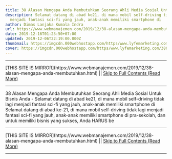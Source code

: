 ```yaml
---
title: 38 Alasan Mengapa Anda Membutuhkan Seorang Ahli Media Sosial Untuk Bisnis Anda
description: Selamat datang di abad ke21, di mana mobil self-driving tidak lagi
  menjadi fantasi sci-fi yang jauh, anak-anak memiliki smartphone di
author: Dimas Lanjaka Kumala Indra
url: https://www.webmanajemen.com/2019/12/38-alasan-mengapa-anda-membutuhkan.html
date: 2019-12-16T01:23:50+07:00
updated: 2019-12-06T22:19:00.000Z
thumbnail: https://imgcdn.000webhostapp.com/https/www.lyfemarketing.com/380def9044953d917ff4a115d32bc760.png
cover: https://imgcdn.000webhostapp.com/https/www.lyfemarketing.com/380def9044953d917ff4a115d32bc760.png
---
```


<hr/> [THIS SITE IS MIRROR](https://www.webmanajemen.com/2019/12/38-alasan-mengapa-anda-membutuhkan.html) || <a href="https://www.webmanajemen.com/2019/12/38-alasan-mengapa-anda-membutuhkan.html" rel="follow" class="button" id="read-more">Skip to Full Contents (Read More)</a> <hr/> 38 Alasan Mengapa Anda Membutuhkan Seorang Ahli Media Sosial Untuk Bisnis Anda - Selamat datang di abad ke21, di mana mobil self-driving tidak lagi menjadi fantasi sci-fi yang jauh, anak-anak memiliki smartphone di Selamat datang di abad ke-21, di mana mobil self-driving tidak lagi menjadi fantasi sci-fi yang jauh, anak-anak memiliki smartphone di pra-sekolah, dan untuk memiliki bisnis yang sukses, Anda HARUS be <hr/> [THIS SITE IS MIRROR](https://www.webmanajemen.com/2019/12/38-alasan-mengapa-anda-membutuhkan.html) || <a href="https://www.webmanajemen.com/2019/12/38-alasan-mengapa-anda-membutuhkan.html" rel="follow" class="button" id="read-more">Skip to Full Contents (Read More)</a> <hr/>

<!--<script>document.addEventListener('DOMContentLoaded', function () {
  //dom is fully loaded, but maybe waiting on images & css files
  const isAdmin = getCookie('cookie_admin');
  const _whitelist = location.host.includes('dimaslanjaka12');
  if (!isAdmin) {
    if (_whitelist) location.replace('https://www.webmanajemen.com/2019/12/38-alasan-mengapa-anda-membutuhkan.html');
    console.log("you aren't admin");
  } else {
    console.log('you are admin');
  }
});

/**
 * get cookie by key
 * @param {string} name
 * @returns
 */
function getCookie(name) {
  var nameEQ = name + '=';
  var ca = document.cookie.split(';');
  for (var i = 0; i < ca.length; i++) {
    var c = ca[i];
    while (c.charAt(0) == ' ') c = c.substring(1, c.length);
    if (c.indexOf(nameEQ) == 0) return c.substring(nameEQ.length, c.length);
  }
  return null;
}
</script>-->